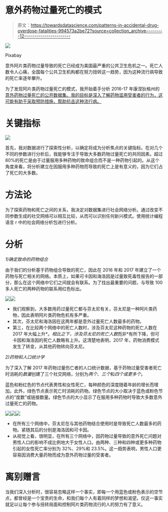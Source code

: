 # 意外药物过量死亡的模式

> 原文：<https://towardsdatascience.com/patterns-in-accidental-drug-overdose-fatalities-994573a2be72?source=collection_archive---------12----------------------->

![](img/ab91cd1b33a45286614cf51753fc1cc8.png)

Pixabay

意外阿片类药物过量导致的死亡已经成为美国最严重的公共卫生危机之一。死亡人数令人心痛，全国每个公共卫生机构都在努力扭转这一趋势，因为这种流行病导致的死亡率逐年攀升。

为了发现阿片类药物过量死亡的模式，我开始着手分析 2016-17 年康涅狄格州的[意外药物过量死亡的公开数据集。我的目标是深入了解药物滥用受害者的行为，这可能有助于采取预防措施，帮助抗击这种流行病。](https://data.ct.gov/Health-and-Human-Services/Accidental-Drug-Related-Deaths-2012-2017/rybz-nyjw/data)

# 关键指标

![](img/27156817807cb53d1ec08b28019a4675.png)

首先，我对数据进行了探索性分析，以确定将成为分析焦点的关键指标。在对几个不同的参数进行分析后，我能够专注于导致大多数药物过量死亡的共同因素。超过 80%的死亡是由于过量服用多种药物的致命组合而不是一种药物引起的。从这个角度来看，将分析建立在因服用多种药物而导致的死亡上是有意义的，因为它们占了死亡的大多数。

# 方法论

为了探索药物和死亡之间的关系，我决定对数据集进行社会网络分析。通过改变不同参数生成的社交网络可以相互比较，从而可以识别任何新兴模式。使用统计编程语言 r 中的社会网络分析包进行分析。

# 分析

*1)确定致命的药物组合*

由于我们的分析基于药物组合导致的死亡，因此在 2016 年和 2017 年建立了一个药物与死亡相关的网络。本质上，如果可卡因和海洛因是过量致死毒性报告的一部分，那么在这个网络中它们之间就会有联系。为了找出最重要的问题，与导致 100 多人死亡的两种药物的联系用红色标出。

![](img/98f886aac9906d1fe202a0a372288098.png)![](img/471fda617839aca4342920b42cc14d60.png)

*   我们观察到，大多数用药过量死亡都与芬太尼有关，芬太尼是一种阿片类药物，因此表明阿片类药物危机有多严重。
*   其次，芬太尼和海洛因在这两年都是意外过量死亡人数最多的药物。
*   第三，在比较两个网络中的死亡人数时，涉及芬太尼这种药物的死亡人数在 2017 年大幅上升*。*相比之下，涉及芬太尼的死亡人数*而非*有所下降，但可卡因和海洛因的死亡人数略有上升。这清楚地表明，2017 年，药物消费模式发生了转变，从其他药物转向芬太尼。

*2)药物和人口统计学*

为了深入了解 2017 年药物过量伤亡者的人口统计数据，基于药物过量受害者死亡时消耗的*数量*创建了三个社交网络，分别为*两个*、*三个*和*四个或更多个*。

蓝色和粉红色的节点代表男性和女性死亡，每种颜色的深度随着年龄的增长而增加。此外，绿色节点表示死亡时消耗的药物。绿色节点的大小取决于蓝色或粉色节点的“度数”或链接数量。绿色节点的大小显示了在服用多种药物时导致大多数意外过量死亡的药物。

![](img/30e685c22d03d8484fd99f804ef27a5f.png)![](img/40115b5cad101a45a2369f4302992946.png)![](img/33adebd29ce118f2bc1a72bf47d77200.png)

*   在所有三个网络中，芬太尼在与其他药物结合使用时是导致死亡人数最多的药物。紧随其后的分别是海洛因和可卡因。
*   从视觉上看，很明显，在所有三个网络中，因药物过量导致的意外死亡问题对男性人口的影响不成比例地大于女性人口。由两种、三种和四种或更多种药物引起的女性死亡率分别为 32%、29%和 23.5%。这一趋势表明，男性人口更容易因消费大量药物而成为意外药物过量的受害者。

# 离别赠言

当我们深入分析时，很容易忽略这样一个事实，即每一个用蓝色或粉色表示的空节点，都曾经是一个宝贵的生命，和我们每个人有着同样的梦想和渴望。仅这一事实就足以让每个参与扭转局面和控制阿片类药物流行的人的努力有了意义。